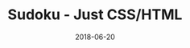 ---
title: 'Sudoku - Just CSS/HTML'
description: 'Complete a sudoku puzzle without Javascript or server-side interaction.'
gametype: 'hard'
gameid: 4
date: 2018-06-20
tags: []
draft: false
type: 'games'
num19: [{'idx':1,'arr1':[1,2,3,4,5,6,7,8,9],'arr2':[1,2,3,4,5,6,7,8,9]},{'idx':2,'arr1':[1,2,3,4,5,6,7,8,9],'arr2':[1,2,3,4,5,6,7,8,9]},{'idx':3,'arr1':[1,2,3,4,5,6,7,8,9],'arr2':[1,2,3,4,5,6,7,8,9]},{'idx':4,'arr1':[1,2,3,4,5,6,7,8,9],'arr2':[1,2,3,4,5,6,7,8,9]},{'idx':5,'arr1':[1,2,3,4,5,6,7,8,9],'arr2':[1,2,3,4,5,6,7,8,9]},{'idx':6,'arr1':[1,2,3,4,5,6,7,8,9],'arr2':[1,2,3,4,5,6,7,8,9]},{'idx':7,'arr1':[1,2,3,4,5,6,7,8,9],'arr2':[1,2,3,4,5,6,7,8,9]},{'idx':8,'arr1':[1,2,3,4,5,6,7,8,9],'arr2':[1,2,3,4,5,6,7,8,9]},{'idx':9,'arr1':[1,2,3,4,5,6,7,8,9],'arr2':[1,2,3,4,5,6,7,8,9]}]
puzzle: [[0, 0, 3, 7, 6, 8, 1, 0, 0], [0, 0, 0, 9, 0, 3, 0, 0, 0], [8, 0, 0, 0, 0, 0, 0, 0, 2], [2, 0, 8, 0, 0, 0, 6, 0, 5], [0, 4, 0, 3, 9, 6, 0, 2, 0], [0, 0, 0, 0, 8, 0, 0, 0, 0], [0, 0, 0, 0, 0, 0, 0, 0, 0], [0, 0, 5, 6, 4, 7, 2, 0, 0], [0, 3, 0, 1, 0, 9, 0, 6, 0]]
layout: 'sudokucssstatic'
---